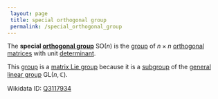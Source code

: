 ```yaml
---
 layout: page
 title: special orthogonal group
 permalink: /special_orthogonal_group
---
```

The **special [orthogonal group](https://defsmath.github.io/DefsMath/orthogonal_group)** $\text{SO}(n)$ is the [group](https://defsmath.github.io/DefsMath/group) of $n\times n$ [orthogonal](https://defsmath.github.io/DefsMath/orthogonal_matrix) [matrices](https://defsmath.github.io/DefsMath/matrix) with unit [determinant](https://defsmath.github.io/DefsMath/determinant).

This [group](https://defsmath.github.io/DefsMath/group) is a [matrix Lie group](https://defsmath.github.io/DefsMath/matrix_Lie_group) because it is a [subgroup](https://defsmath.github.io/DefsMath/subgroup) of the [general linear group](https://defsmath.github.io/DefsMath/general_linear_group) $\text{GL}(n,\mathbb C)$.

Wikidata ID: [Q3117934](https://www.wikidata.org/wiki/Q3117934)